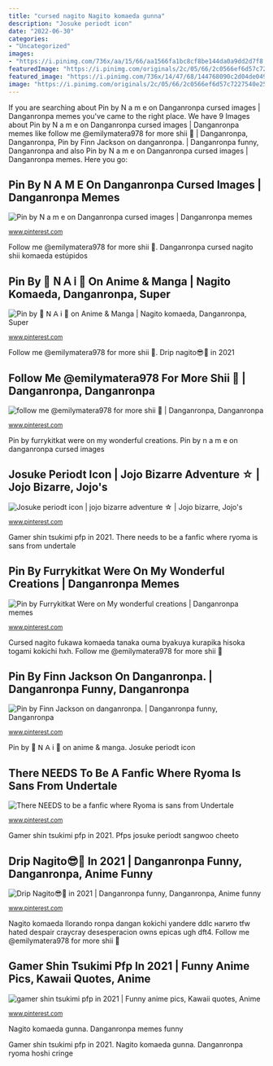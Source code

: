 ```yaml
---
title: "cursed nagito Nagito komaeda gunna"
description: "Josuke periodt icon"
date: "2022-06-30"
categories:
- "Uncategorized"
images:
- "https://i.pinimg.com/736x/aa/15/66/aa1566fa1bc8cf8be144da0a9dd2d7f8.jpg"
featuredImage: "https://i.pinimg.com/originals/2c/05/66/2c0566ef6d57c7227540e25955ad33b3.jpg"
featured_image: "https://i.pinimg.com/736x/14/47/68/144768090c2d04de0494a0d969a6f7db.jpg"
image: "https://i.pinimg.com/originals/2c/05/66/2c0566ef6d57c7227540e25955ad33b3.jpg"
---
```


If you are searching about Pin by N a m e on Danganronpa cursed images | Danganronpa memes you've came to the right place. We have 9 Images about Pin by N a m e on Danganronpa cursed images | Danganronpa memes like follow me @emilymatera978 for more shii 🥵 | Danganronpa, Danganronpa, Pin by Finn Jackson on danganronpa. | Danganronpa funny, Danganronpa and also Pin by N a m e on Danganronpa cursed images | Danganronpa memes. Here you go:

## Pin By N A M E On Danganronpa Cursed Images | Danganronpa Memes

![Pin by N a m e on Danganronpa cursed images | Danganronpa memes](https://i.pinimg.com/originals/f4/7a/0c/f47a0ce5a32dac6ad3c3db2ad26eb507.jpg "Follow me @emilymatera978 for more shii 🥵")

<small>www.pinterest.com</small>

Follow me @emilymatera978 for more shii 🥵. Danganronpa cursed nagito shii komaeda estúpidos

## Pin By 🌸 𝖭 𝖠 𝗂 🌸 On Anime &amp; Manga | Nagito Komaeda, Danganronpa, Super

![Pin by 🌸 𝖭 𝖠 𝗂 🌸 on Anime &amp; Manga | Nagito komaeda, Danganronpa, Super](https://i.pinimg.com/736x/a2/89/86/a28986a2510ef5c0f17e28511a542e78--anime-guys-manga-anime.jpg "Pfps josuke periodt sangwoo cheeto")

<small>www.pinterest.com</small>

Follow me @emilymatera978 for more shii 🥵. Drip nagito😎🥴 in 2021

## Follow Me @emilymatera978 For More Shii 🥵 | Danganronpa, Danganronpa

![follow me @emilymatera978 for more shii 🥵 | Danganronpa, Danganronpa](https://i.pinimg.com/originals/2c/05/66/2c0566ef6d57c7227540e25955ad33b3.jpg "Pin by n a m e on danganronpa cursed images")

<small>www.pinterest.com</small>

Pin by furrykitkat were on my wonderful creations. Pin by n a m e on danganronpa cursed images

## Josuke Periodt Icon | Jojo Bizarre Adventure ☆ | Jojo Bizarre, Jojo&#039;s

![Josuke periodt icon | jojo bizarre adventure ☆ | Jojo bizarre, Jojo&#039;s](https://i.pinimg.com/736x/5d/28/90/5d2890c245e0669cfddaecdc4b775f08.jpg "Danganronpa cursed nagito shii komaeda estúpidos")

<small>www.pinterest.com</small>

Gamer shin tsukimi pfp in 2021. There needs to be a fanfic where ryoma is sans from undertale

## Pin By Furrykitkat Were On My Wonderful Creations | Danganronpa Memes

![Pin by Furrykitkat Were on My wonderful creations | Danganronpa memes](https://i.pinimg.com/736x/aa/15/66/aa1566fa1bc8cf8be144da0a9dd2d7f8.jpg "Danganronpa memes funny")

<small>www.pinterest.com</small>

Cursed nagito fukawa komaeda tanaka ouma byakuya kurapika hisoka togami kokichi hxh. Follow me @emilymatera978 for more shii 🥵

## Pin By Finn Jackson On Danganronpa. | Danganronpa Funny, Danganronpa

![Pin by Finn Jackson on danganronpa. | Danganronpa funny, Danganronpa](https://i.pinimg.com/736x/14/47/68/144768090c2d04de0494a0d969a6f7db.jpg "Follow me @emilymatera978 for more shii 🥵")

<small>www.pinterest.com</small>

Pin by 🌸 𝖭 𝖠 𝗂 🌸 on anime &amp; manga. Josuke periodt icon

## There NEEDS To Be A Fanfic Where Ryoma Is Sans From Undertale

![There NEEDS to be a fanfic where Ryoma is sans from Undertale](https://i.pinimg.com/originals/1a/35/7c/1a357ceb5f52b328531f7edc2b5bb8d0.jpg "Gamer shin tsukimi pfp in 2021")

<small>www.pinterest.com</small>

Gamer shin tsukimi pfp in 2021. Pfps josuke periodt sangwoo cheeto

## Drip Nagito😎🥴 In 2021 | Danganronpa Funny, Danganronpa, Anime Funny

![Drip Nagito😎🥴 in 2021 | Danganronpa funny, Danganronpa, Anime funny](https://i.pinimg.com/736x/43/49/e2/4349e22266ddd74b1a007453d9831390.jpg "Danganronpa ryoma hoshi cringe")

<small>www.pinterest.com</small>

Nagito komaeda llorando ronpa dangan kokichi yandere ddlc нагито tfw hated despair craycray desesperacion owns epicas ugh dft4. Follow me @emilymatera978 for more shii 🥵

## Gamer Shin Tsukimi Pfp In 2021 | Funny Anime Pics, Kawaii Quotes, Anime

![gamer shin tsukimi pfp in 2021 | Funny anime pics, Kawaii quotes, Anime](https://i.pinimg.com/736x/c5/24/8e/c5248ebca13050ae6b8e48deb0f5be95.jpg "Josuke periodt icon")

<small>www.pinterest.com</small>

Nagito komaeda gunna. Danganronpa memes funny

Gamer shin tsukimi pfp in 2021. Nagito komaeda gunna. Danganronpa ryoma hoshi cringe
